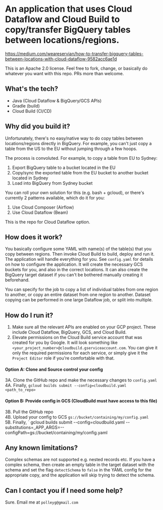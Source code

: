# An application that uses Cloud Dataflow and Cloud Build to copy/transfer BigQuery tables between locations/regions.
https://medium.com/weareservian/how-to-transfer-bigquery-tables-between-locations-with-cloud-dataflow-9582acc6ae1d

This is an Apache 2.0 license. Feel free to fork, change, or basically do whatever you want with this
repo. PRs more than welcome.

## What's the tech?
 - Java (Cloud Dataflow & BigQuery/GCS APIs)
 - Gradle (build)
 - Cloud Build (CI/CD)

## Why did you build it?
Unfortunately, there's no easy/native way to do copy tables between locations/regions directly in BigQuery. For example,
you can't just copy a table from the US to the EU without jumping through a few hoops.

The process is convoluted. For example, to copy a table from EU to Sydney:

 1. Export BigQuery table to a bucket located in the EU
 2. Copy/sync the exported table from the EU bucket to another bucket located in Sydney
 3. Load into BigQuery from Sydney bucket

You can roll your own solution for this (e.g. bash + gcloud), or there's currently 2 patterns available, which do it 
for you:

 1. Use Cloud Composer (Airflow)
 2. Use Cloud Dataflow (Beam)
 
This is the repo for Cloud Dataflow option.

## How does it work?
You basically configure some YAML with name(s) of the table(s) that you copy between regions. Then invoke Cloud Build
to build, deploy and run it. The application will handle everything for you. See `config.yaml` for details on how to
configure the application. It will create the necessary GCS buckets for you, and also in the correct locations. It can
also create the BigQuery target dataset if you can't be bothered manually creating it beforehand.

You can specify for the job to copy a list of individual tables from one region to another, or copy an entire dataset 
from one region to another. Dataset copying can be performed in one large Dataflow job, or split into multiple.

## How do I run it?
 1. Make sure all the relevant APIs are enabled on your GCP project. These include Cloud Dataflow,
BigQuery, GCS, and Cloud Build.
 2. Elevate permissions on the Cloud Build service account that was created for you by Google. It will look something
like `<your_project_number>@cloudbuild.gserviceaccount.com`. You can give it only the required permissions for each
service, or simply give it the `Project Editor` role if you're comfortable with that.

#### Option A: Clone and Source control your config
 3A. Clone the GitHub repo and make the necessary changes to `config.yaml`  
 4A. Finally, `gcloud builds submit --config=cloudbuild.yaml <path_to_repo>`  
  
#### Option B: Provide config in GCS (CloudBuild must have access to this file)
 3B. Pull the GitHub repo  
 4B. Upload your config to GCS `gs://bucket/containing/my/config.yaml`   
 5B. Finally, ` gcloud builds submit --config=cloudbuild.yaml --substitutions=_APP_ARGS=--configPath=gs://bucket/containing/my/config.yaml  
  

## Any known limitations?
 Complex schemas are not supported e.g. nested records etc. If you have a complex schema, then create an empty table
 in the target dataset with the schema and set the flag `detectSchema` to `false` in the YAML config for the
 appropriate copy, and the application will skip trying to detect the schema.
 
## Can I contact you if I need some help?
Sure. Email me at `polleyg@gmail.com`

